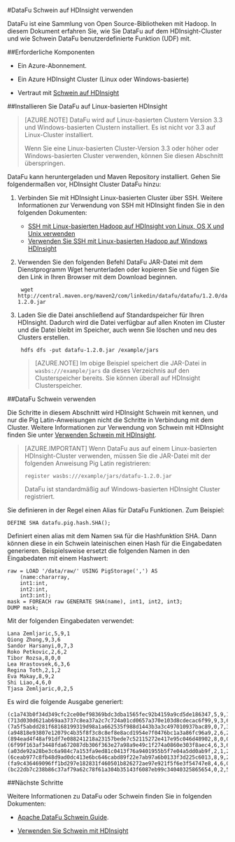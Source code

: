 <properties
pageTitle="DataFu Schwein auf HDInsight verwenden"
description="DataFu ist eine Sammlung von Bibliotheken mit Hadoop. Erfahren Sie DataFu Schwein auf HDInsight Cluster Verwendung."
services="hdinsight"
documentationCenter=""
authors="Blackmist"
manager="jhubbard"
editor="cgronlun"/>

<tags
ms.service="hdinsight"
ms.devlang="na"
ms.topic="article"
ms.tgt_pltfrm="na"
ms.workload="big-data"
ms.date="08/23/2016"
ms.author="larryfr"/>

#<a name="use-datafu-with-pig-on-hdinsight"></a>DataFu Schwein auf HDInsight verwenden

DataFu ist eine Sammlung von Open Source-Bibliotheken mit Hadoop. In diesem Dokument erfahren Sie, wie Sie DataFu auf dem HDInsight-Cluster und wie Schwein DataFu benutzerdefinierte Funktion (UDF) mit.

##<a name="prerequisites"></a>Erforderliche Komponenten

* Ein Azure-Abonnement.

* Ein Azure HDInsight Cluster (Linux oder Windows-basierte)

* Vertraut mit [Schwein auf HDInsight](hdinsight-use-pig.md)

##<a name="install-datafu-on-linux-based-hdinsight"></a>Installieren Sie DataFu auf Linux-basierten HDInsight

> [AZURE.NOTE] DataFu wird auf Linux-basierten Clustern Version 3.3 und Windows-basierten Clustern installiert. Es ist nicht vor 3.3 auf Linux-Cluster installiert.
>
> Wenn Sie eine Linux-basierten Cluster-Version 3.3 oder höher oder Windows-basierten Cluster verwenden, können Sie diesen Abschnitt überspringen.

DataFu kann heruntergeladen und Maven Repository installiert. Gehen Sie folgendermaßen vor, HDInsight Cluster DataFu hinzu:

1. Verbinden Sie mit HDInsight Linux-basierten Cluster über SSH. Weitere Informationen zur Verwendung von SSH mit HDInsight finden Sie in den folgenden Dokumenten:

    * [SSH mit Linux-basierten Hadoop auf HDInsight von Linux, OS X und Unix verwenden](hdinsight-hadoop-linux-use-ssh-unix.md)
    * [Verwenden Sie SSH mit Linux-basierten Hadoop auf Windows HDInsight](hdinsight-hadoop-linux-use-ssh-unix.md)
    
2. Verwenden Sie den folgenden Befehl DataFu JAR-Datei mit dem Dienstprogramm Wget herunterladen oder kopieren Sie und fügen Sie den Link in Ihren Browser mit dem Download beginnen.

        wget http://central.maven.org/maven2/com/linkedin/datafu/datafu/1.2.0/datafu-1.2.0.jar

3. Laden Sie die Datei anschließend auf Standardspeicher für Ihren HDInsight. Dadurch wird die Datei verfügbar auf allen Knoten im Cluster und die Datei bleibt im Speicher, auch wenn Sie löschen und neu des Clusters erstellen.

        hdfs dfs -put datafu-1.2.0.jar /example/jars
    
    > [AZURE.NOTE] Im obige Beispiel speichert die JAR-Datei in `wasbs:///example/jars` da dieses Verzeichnis auf den Clusterspeicher bereits. Sie können überall auf HDInsight Clusterspeicher.

##<a name="use-datafu-with-pig"></a>DataFu Schwein verwenden

Die Schritte in diesem Abschnitt wird HDInsight Schwein mit kennen, und nur die Pig Latin-Anweisungen nicht die Schritte in Verbindung mit dem Cluster. Weitere Informationen zur Verwendung von Schwein mit HDInsight finden Sie unter [Verwenden Schwein mit HDInsight](hdinsight-use-pig.md).

> [AZURE.IMPORTANT] Wenn DataFu aus auf einem Linux-basierten HDInsight-Cluster verwenden, müssen Sie die JAR-Datei mit der folgenden Anweisung Pig Latin registrieren:
>
> ```register wasbs:///example/jars/datafu-1.2.0.jar```
>
> DataFu ist standardmäßig auf Windows-basierten HDInsight Cluster registriert.

Sie definieren in der Regel einen Alias für DataFu Funktionen. Zum Beispiel:

    DEFINE SHA datafu.pig.hash.SHA();
    
Definiert einen alias mit dem Namen `SHA` für die Hashfunktion SHA. Dann können diese in ein Schwein lateinischen einen Hash für die Eingabedaten generieren. Beispielsweise ersetzt die folgenden Namen in den Eingabedaten mit einem Hashwert:

    raw = LOAD '/data/raw/' USING PigStorage(',') AS  
        (name:chararray, 
        int1:int, 
        int2:int,
        int3:int); 
    mask = FOREACH raw GENERATE SHA(name), int1, int2, int3; 
    DUMP mask;

Mit der folgenden Eingabedaten verwendet:

    Lana Zemljaric,5,9,1
    Qiong Zhong,9,3,6
    Sandor Harsanyi,0,7,3
    Roko Petkovic,2,6,2
    Tibor Rozsa,8,0,0
    Lea Hrastovsek,6,3,6
    Regina Toth,2,1,2
    Eva Makay,8,9,2
    Shi Liao,4,6,0
    Tjasa Zemljaric,0,2,5
    
Es wird die folgende Ausgabe generiert:

    (c1a743b0f34d349cfc2ce00ef98369bdc3dba1565fec92b4159a9cd5de186347,5,9,1)
    (713d030d621ab69aa3737c8ea37a2c7c724a01cd0657a370e103d8cdecac6f99,9,3,6)
    (7a5f5abdd281f68168199319d98a1a662535f988d1443b3a3c497010937bac89,0,7,3)
    (a94818e93807e12079c4b35f8f3c8c8ef8e8acd1954e7f0476bc1a3a86fc96a9,2,6,2)
    (894ead4f48af91df7e088241218a23157bede7c52115272e417e95c046d48902,8,0,0)
    (6f99f163af3448fda672087db306f363e27a98a9e49c1f274a0860e303f8aec4,6,3,6)
    (a03de92a28be3c6a984c7a153fa9ed81c0413f76a9401955b5f7e04a5dd0ab9f,2,1,2)
    (6ceab977c8fb48d9ad0dc413e6bc646cabd89f22e7ab97a6b0133f3d225c6013,8,9,2)
    (fa9c436469096ff1bd297e182831f460501b826272ae97e921f5f6e3f54747e8,4,6,0)
    (bc22db7c238b86c37af79a62c78f61a304b35143f6087eb99c34040325865654,0,2,5)

##<a name="next-steps"></a>Nächste Schritte

Weitere Informationen zu DataFu oder Schwein finden Sie in folgenden Dokumenten:

* [Apache DataFu Schwein Guide](http://datafu.incubator.apache.org/docs/datafu/guide.html).

* [Verwenden Sie Schwein mit HDInsight](hdinsight-use-pig.md)
